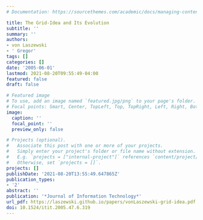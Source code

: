 ```yaml
---
# Documentation: https://sourcethemes.com/academic/docs/managing-content/

title: The Grid-Idea and Its Evolution
subtitle: ''
summary: ''
authors:
- von Laszewski
- ' Gregor'
tags: []
categories: []
date: '2005-06-01'
lastmod: 2021-08-20T09:55:49-04:00
featured: false
draft: false

# Featured image
# To use, add an image named `featured.jpg/png` to your page's folder.
# Focal points: Smart, Center, TopLeft, Top, TopRight, Left, Right, BottomLeft, Bottom, BottomRight.
image:
  caption: ''
  focal_point: ''
  preview_only: false

# Projects (optional).
#   Associate this post with one or more of your projects.
#   Simply enter your project's folder or file name without extension.
#   E.g. `projects = ["internal-project"]` references `content/project/deep-learning/index.md`.
#   Otherwise, set `projects = []`.
projects: []
publishDate: '2021-08-20T13:55:49.647865Z'
publication_types:
- '2'
abstract: ''
publication: '*Journal of Information Technology*'
url_pdf: https://laszewski.github.io/papers/vonLaszewski-grid-idea.pdf
doi: 10.1524/itit.2005.47.6.319
---
```

